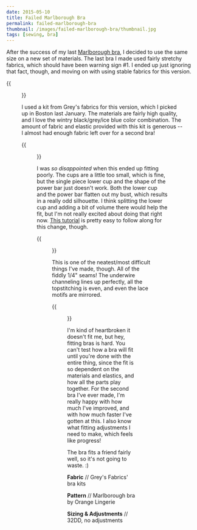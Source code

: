 ```yaml
---
date: 2015-05-10
title: Failed Marlborough Bra
permalink: failed-marlborough-bra
thumbnail: /images/failed-marlborough-bra/thumbnail.jpg
tags: [sewing, bra]
---
```


After the success of my last [Marlborough bra][jade-bra], I decided to use the same size on a new set of materials. The last bra I made used fairly stretchy fabrics, which should have been warning sign #1. I ended up just ignoring that fact, though, and moving on with using stable fabrics for this version.

{{<figure src="/images/failed-marlborough-bra/side.jpg">}}

I used a kit from Grey's fabrics for this version, which I picked up in Boston last January. The materials are fairly high quality, and I love the wintry black/grey/ice blue color combination. The amount of fabric and elastic provided with this kit is generous -- I almost had enough fabric left over for a second bra!

{{<figure src="/images/failed-marlborough-bra/side2.jpg">}}

I was _so disappointed_ when this ended up fitting poorly. The cups are a little too small, which is fine, but the single piece lower cup and the shape of the power bar just doesn't work. Both the lower cup and the power bar flatten out my bust, which results in a really odd silhouette. I think splitting the lower cup and adding a bit of volume there would help the fit, but I'm not really excited about doing that right now. [This tutorial](http://getmystitchon.blogspot.com/2014/11/orange-lingerie-marlborough-bra.html) is pretty easy to follow along for this change, though.

{{<figure src="/images/failed-marlborough-bra/full.jpg">}}

This is one of the neatest/most difficult things I've made, though. All of the fiddly 1/4" seams! The underwire channeling lines up perfectly, all the topstitching is even, and even the lace motifs are mirrored.

{{<figure src="/images/failed-marlborough-bra/front.jpg">}}

I'm kind of heartbroken it doesn't fit me, but hey, fitting bras is hard. You can't test how a bra will fit until you're done with the entire thing, since the fit is so dependent on the materials and elastics, and how all the parts play together. For the second bra I've ever made, I'm really happy with how much I've improved, and with how much faster I've gotten at this. I also know what fitting adjustments I need to make, which feels like progress!

The bra fits a friend fairly well, so it's not going to waste. :)

**Fabric** // Grey's Fabrics' bra kits

**Pattern** // Marlborough bra by Orange Lingerie

**Sizing & Adjustments** // 32DD, no adjustments

[jade-bra]: /jade-marlborough-bra
